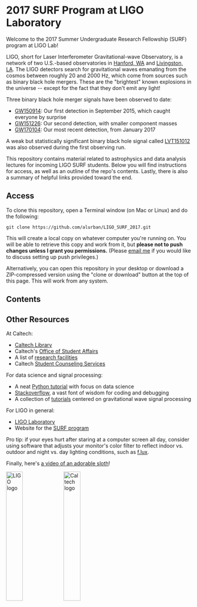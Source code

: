 # 2017 SURF Program at LIGO Laboratory

Welcome to the 2017 Summer Undergraduate Research Fellowship (SURF) program at LIGO Lab!

LIGO, short for Laser Interferometer Gravitational-wave Observatory, is a network of two U.S.-based observatories in [Hanford, WA](https://www.ligo.caltech.edu/WA/) and [Livingston, LA](https://www.ligo.caltech.edu/LA/). The LIGO detectors search for gravitational waves emanating from the cosmos between roughly 20 and 2000 Hz, which come from sources such as binary black hole mergers. These are the "brightest" known explosions in the universe -- except for the fact that they don't emit any light!

Three binary black hole merger signals have been observed to date:
* [GW150914](https://losc.ligo.org/events/GW150914/): Our first detection in September 2015, which caught everyone by surprise
* [GW151226](https://losc.ligo.org/events/GW151226/): Our second detection, with smaller component masses
* [GW170104](https://losc.ligo.org/events/GW170104/): Our most recent detection, from January 2017

A weak but statistically significant binary black hole signal called [LVT151012](https://losc.ligo.org/events/LVT151012) was also observed during the first observing run.

This repository contains material related to astrophysics and data analysis lectures for incoming LIGO SURF students. Below you will find instructions for access, as well as an outline of the repo's contents. Lastly, there is also a summary of helpful links provided toward the end.

Access
------

To clone this repository, open a Terminal window (on Mac or Linux) and do the following:

```
git clone https://github.com/alurban/LIGO_SURF_2017.git
```

This will create a local copy on whatever computer you're running on. You will be able to retrieve this copy and work from it, but **please not to push changes unless I grant you permissions.** (Please [email me](mailto:aurban@ligo.caltech.edu) if you would like to discuss setting up push privileges.)

Alternatively, you can open this repository in your desktop or download a ZIP-compressed version using the "clone or download" button at the top of this page. This will work from any system.

Contents
--------



Other Resources
---------------

At Caltech:
* [Caltech Library](http://library.caltech.edu)
* Caltech's [Office of Student Affairs](http://www.studaff.caltech.edu)
* A list of [research facilities](https://www.caltech.edu/content/research-facilities)
* Caltech [Student Counseling Services](https://counseling.caltech.edu)

For data science and signal processing:
* A neat [Python tutorial](https://www.learnpython.org) with focus on data science
* [Stackoverflow](http://stackoverflow.com), a vast font of wisdom for coding and debugging
* A collection of [tutorials](https://losc.ligo.org/tutorials/) centered on gravitational wave signal processing

For LIGO in general:
* [LIGO Laboratory](http://ligo.caltech.edu)
* Website for the [SURF program](https://labcit.ligo.caltech.edu/LIGO_web/students/SURF/)

Pro tip: if your eyes hurt after staring at a computer screen all day, consider using software that adjusts your monitor's color filter to reflect indoor vs. outdoor and night vs. day lighting conditions, such as [f.lux](https://justgetflux.com).

Finally, here's [a video of an adorable sloth](https://youtu.be/DkmrWY5zYbA)!

<img src="https://dcc.ligo.org/public/0000/F0900035/001/F0900035-v1%20%28high%20resolution%29.jpg" alt="LIGO logo" width="300" style="float: left; width: 30%; margin-right: 1%; margin-bottom: 0.5em;"><img src="http://wennberg-wiki.caltech.edu/@api/deki/files/67/=Caltech_logo.png" alt="Caltech logo" width="300" style="float: left; width: 30%; margin-right: 1%; margin-bottom: 0.5em;"><p style="text-align: center; clear: both;">

